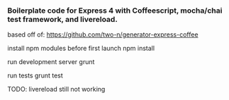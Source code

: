 ### Boilerplate code for Express 4 with Coffeescript, mocha/chai test framework, and livereload.

based off of:  https://github.com/two-n/generator-express-coffee

install npm modules before first launch
    npm install

run development server
    grunt

run tests
    grunt test

TODO:
livereload still not working